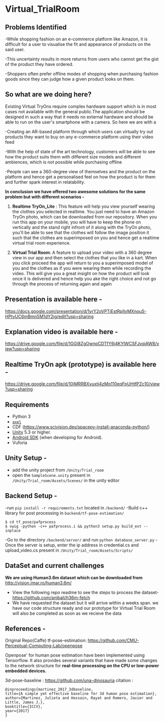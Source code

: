 # Virtual_TrialRoom

## Problems Identified
-While shopping fashion on an e-commerce platform like Amazon, it is difficult for a user to visualise the fit and appearance of products on the said user.

-This uncertainty results in more returns from users who cannot get the gist of the product they have ordered.

-Shoppers often prefer offline modes of shopping when purchasing fashion goods since they can judge how a given product looks on them.

## So what are we doing here?
Existing Virtual TryOns require complex hardware support which is in most cases not available with the general public.The application should be designed in such a way that it needs no external hardware and should be able to run on the user's smartphone with a camera. 
So here we are with a

-Creating an AR-based platform through which users can virtually try out products they want to buy on any e-commerce platform using their video feed

-With the help of state of the art technology, customers will be able to see how the product suits them with different size models and different ambiences, which is not possible while purchasing offline

-People can see a 360-degree view of themselves and the product on the platform and hence get a personalised feel on how the product is for them and further spark interest in relatability.

**In conclusion we have offered two awesome solutions for the same problem but with different scenarios -**

1) **Realtime TryOn_Lite** : This feature will help you view yourself wearing the clothes you selected in realtime. You just need to have an Amazon TryOn photo, which can be downloaded from our repository. When you run this app on your mobile, you will have to keep the phone on vertically and the stand right infront of it along with the TryOn photo, you'll be able to see that the clothes will follow the image position it such that the clothes are superimposed on you and hence get a realtime virtual trial room experience.

2) **Virtual Trial Room**: A feature to upload your video with a 360 degree view in our app and then select the clothes that you like in a kart. When you click proceed the app will return to you a superimposed model of you and the clothes as if you were wearing them while recording the video. This will give you a great insight on how the product will look once it is delivered and hence help you ake the right choice and not go through the process of returning again and again

## Presentation is available here - 
https://docs.google.com/presentation/d/1yrY2oVPTiEstRpIIyMXnouS-HPtyUC6mBmn5M1dY2jg/edit?usp=sharing

## Explanation video is available here - 
https://drive.google.com/file/d/1GGI8ZgOwnpCDTfY6i4KYlWCSFJvqiAW8/view?usp=sharing

## Realtime TryOn apk (prototype) is available here - 
https://drive.google.com/file/d/10jMRRBXvuxti4zMq110eqFpUHtfPZc10/view?usp=sharing

## Requirements

* Python 3
* [`axel`](https://github.com/axel-download-accelerator/axel)
* CDF (https://www.scivision.dev/spacepy-install-anaconda-python/)
* [Unity](http://unity3d.com/) 5.3 or higher.
* [Android SDK](https://developer.android.com/studio/index.html#downloads)
  (when developing for Android).
* Vuforia

## Unity Setup - 
- add the unity project from `/Unity/Trial_room`
- open the `SampleScene.unity` present in `/Unity/Trial_room/Assets/Scenes/` in the unity editor


## Backend Setup - 
-run `pip install -r requirements.txt` located in `/backend/`
-Build c++ library for post processing in `backend/tf-pose-estimation/`
```
$ cd tf_pose/pafprocess
$ swig -python -c++ pafprocess.i && python3 setup.py build_ext --inplace
```
-Go to the directory `/backend/server/` and run `python database_server.py`
-Once the server is setup, enter the ip address in credential.cs and upload_video.cs present in `/Unity/Trial_room/Assets/Scripts/`

## DataSet and current challenges
**We are using Human3.6m dataset which can be downloaded from** http://vision.imar.ro/human3.6m/

* View the following repo readme to see the steps to process the dataset- https://github.com/anibali/h36m-fetch
* We have requested the dataset but it will arrive within a weeks span. we have our code structure ready and our prototype for Virtual Trial Room will also be completed as soon as we recieve the data

## References - 
  
  Original Repo(Caffe) tf-pose-estimation: https://github.com/CMU-Perceptual-Computing-Lab/openpose

  Openpose' for human pose estimation have been implemented using Tensorflow. It also provides several variants that have made some changes to the network structure for **real-time processing on the CPU or low-power embedded devices.**
  
  3d-pose-baseline : https://github.com/una-dinosauria citation :
  ```
@inproceedings{martinez_2017_3dbaseline,
  title={A simple yet effective baseline for 3d human pose estimation},
  author={Martinez, Julieta and Hossain, Rayat and Romero, Javier and Little, James J.},
  booktitle={ICCV},
  year={2017}
}
```

  


